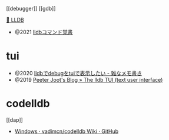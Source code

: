 [[debugger]] [[gdb]]

[🐛 LLDB](https://lldb.llvm.org/)

- @2021 [lldbコマンド覚書](https://zenn.dev/hosu/articles/df1698424d780b)

# tui
- @2020 [lldbでdebugをtuiで表示したい - 雑なメモ書き](https://hiroyukim.hatenablog.com/entry/2020/01/16/143209)
- @2019 [Peeter Joot's Blog » The lldb TUI (text user interface)](https://peeterjoot.com/2019/08/26/the-lldb-tui-text-user-interface/)

# codelldb
[[dap]]

- [Windows · vadimcn/codelldb Wiki · GitHub](https://github.com/vadimcn/codelldb/wiki/Windows)
